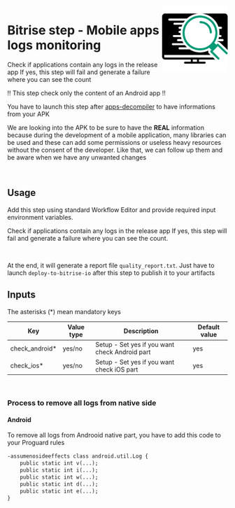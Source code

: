 <img align="right" src="assets/icon.svg" width="150" height="150" >

# Bitrise step - Mobile apps logs monitoring

Check if applications contain any logs in the release app
If yes, this step will fail and generate a failure where you can see the count 

!! This step check only the content of an Android app !!

You have to launch this step after [apps-decompiler](https://github.com/imranMnts/bitrise-step-apps-decompiler) to have informations from your APK

We are looking into the APK to be sure to have the **REAL** information because during the development of a mobile application, many libraries can be used and these can add some permissions or useless heavy resources without the consent of the developer. Like that, we can follow up them and be aware when we have any unwanted changes

<br/>

## Usage

Add this step using standard Workflow Editor and provide required input environment variables.

Check if applications contain any logs in the release app
If yes, this step will fail and generate a failure where you can see the count.

<br/>

At the end, it will generate a report file `quality_report.txt`. Just have to launch `deploy-to-bitrise-io` after this step to publish it to your artifacts

## Inputs

The asterisks (*) mean mandatory keys

|Key             |Value type                     |Description    |Default value        
|----------------|-------------|--------------|--------------|
|check_android* |yes/no |Setup - Set yes if you want check Android part|yes|
|check_ios* |yes/no |Setup - Set yes if you want check iOS part|yes|

<br />

### Process to remove all logs from native side

#### Android

To remove all logs from Androoid native part, you have to add this code to your Proguard rules 

```
-assumenosideeffects class android.util.Log {
    public static int v(...);
    public static int i(...);
    public static int w(...);
    public static int d(...);
    public static int e(...);
}
```